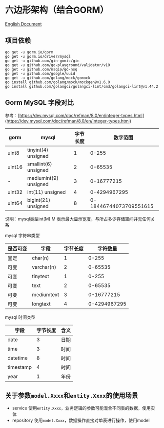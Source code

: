 # 六边形架构（结合GORM）

[English Document](README.md)

## 项目依赖

```
go get -u gorm.io/gorm
go get -u gorm.io/driver/mysql
go get -u github.com/gin-gonic/gin
go get -u github.com/go-playground/validator/v10
go get -u github.com/nsqio/go-nsq
go get -u github.com/google/uuid
go get -u github.com/golang/mock/gomock
go install github.com/golang/mock/mockgen@v1.6.0
go install github.com/golangci/golangci-lint/cmd/golangci-lint@v1.44.2
```

## Gorm MySQL 字段对比

参考：[https://dev.mysql.com/doc/refman/8.0/en/integer-types.html](https://dev.mysql.com/doc/refman/8.0/en/integer-types.html)

| gorm | mysql | 字节长度 | 数字范围
| --- | --- | --- | ---
| uint8 | tinyint(4) unsigned | 1 | 0-255
| uint16 | smallint(6) unsigned | 2 | 0-65535
| - | mediumint(9) unsigned | 3 | 0-16777215
| uint32 | int(11) unsigned | 4 | 0-4294967295
| uint64 | bigint(21) unsigned | 8 | 0-18446744073709551615

说明：mysql类型int(M) M 表示最大显示宽度，与所占多少存储空间并无任何关系

mysql 字符串类型

是否可变 | 字段 | 字节长度 | 字符数量
--- | --- | --- | ---
固定 | char(n) | 1 | 0-255
可变 | varchar(n) | 2 | 0-65535
可变 | tinytext | 1 | 0-255
可变 | text | 2 | 0-65535
可变 | mediumtext | 3 | 0-16777215
可变 | longtext | 4 | 0-4294967295

mysql 时间类型

字段 | 字节长度 | 含义
--- | --- | ---
date | 3 | 日期
time | 3 | 时间
datetime | 8 | 时间
timestamp | 4 | 时间
year | 1 | 年份

## 关于参数`model.Xxxx`和`entity.Xxxx`的使用场景

- service 使用`entity.Xxxx`，业务逻辑的参数可能混合不同表的数据，使用实体
- repository 使用`model.Xxxx`，数据操作直接对单表进行操作，使用model
